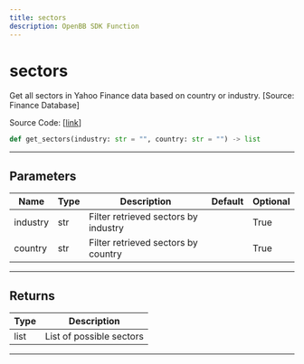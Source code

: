 ```yaml
---
title: sectors
description: OpenBB SDK Function
---
```


# sectors

Get all sectors in Yahoo Finance data based on country or industry. [Source: Finance Database]

Source Code: [[link](https://github.com/OpenBB-finance/OpenBBTerminal/tree/main/openbb_terminal/stocks/sector_industry_analysis/financedatabase_model.py#L44)]

```python
def get_sectors(industry: str = "", country: str = "") -> list
```
---
## Parameters

| Name | Type | Description | Default | Optional |
| ---- | ---- | ----------- | ------- | -------- |
| industry | str | Filter retrieved sectors by industry |  | True |
| country | str | Filter retrieved sectors by country |  | True |

---
## Returns

| Type | Description |
| ---- | ----------- |
| list | List of possible sectors |

---
